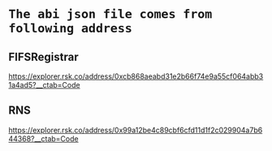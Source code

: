 # `The abi json file comes from following address`

## FIFSRegistrar
https://explorer.rsk.co/address/0xcb868aeabd31e2b66f74e9a55cf064abb31a4ad5?__ctab=Code

## RNS 
https://explorer.rsk.co/address/0x99a12be4c89cbf6cfd11d1f2c029904a7b644368?__ctab=Code